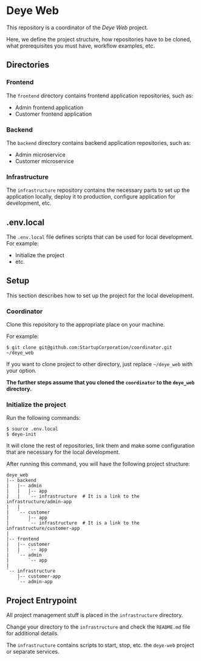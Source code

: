 # Deye Web
This repository is a coordinator of the *Deye Web* project.

Here, we define the project structure, how repositories have to be cloned, what prerequisites you must have, workflow
examples, etc.

## Directories

### Frontend

The `frontend` directory contains frontend application repositories, such as:

* Admin frontend application
* Customer frontend application

### Backend

The `backend` directory contains backend application repositories, such as:

* Admin microservice
* Customer microservice

### Infrastructure

The `infrastructure` repository contains the necessary parts to set up the application locally, deploy it to production,
configure application for development, etc.

## .env.local

The `.env.local` file defines scripts that can be used for local development. For example:
* Initialize the project
* etc.

## Setup

This section describes how to set up the project for the local development.

### Coordinator

Clone this repository to the appropriate place on your machine.

For example:

```shell
$ git clone git@github.com:StartupCorporation/coordinator.git ~/deye_web
```

If you want to clone project to other directory, just replace `~/deye_web` with your option.

**The further steps assume that you cloned the `coordinator` to the `deye_web` directory.**

### Initialize the project

Run the following commands:

```shell
$ source .env.local
$ deye-init
```

It will clone the rest of repositories, link them and make some configuration that are necessary for the local development.

After running this command, you will have the following project structure:
```
deye_web
|-- backend
|   |-- admin
|   |   |-- app
|   |   `-- infrastructure  # It is a link to the infrastructure/admin-app
|   |
|   `-- customer
|       |-- app
|       `-- infrastructure  # It is a link to the infrastructure/customer-app    
|
|-- frontend
|   |-- customer
|   |   `-- app    
|   `-- admin
|       `-- app    
|
`-- infrastructure
    |-- customer-app
    `-- admin-app
```

## Project Entrypoint

All project management stuff is placed in the `infrastructure` directory.

Change your directory to the `infrastructure` and check the `README.md` file for additional details. 

The `infrastructure` contains scripts to start, stop, etc. the `deye-web` project or separate services.